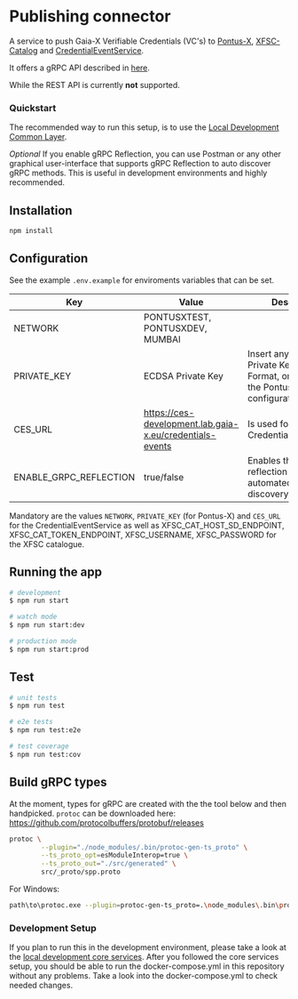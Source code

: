 # Publishing connector

A service to push Gaia-X Verifiable Credentials (VC's) to [Pontus-X](https://portal.euprogigant.io/search?sortOrder=desc&text=&sort=nft.created),
[XFSC-Catalog](https://gitlab.eclipse.org/eclipse/xfsc/cat/fc-service) and 
[CredentialEventService](https://gitlab.com/gaia-x/lab/credentials-events-service/-/tree/main?ref_type=heads).

It offers a gRPC API described in [here](./src/_proto/spp_v2.proto).

While the REST API is currently __not__ supported.

### Quickstart

The recommended way to run this setup, is to use the [Local Development Common Layer](https://gitlab.euprogigant.kube.a1.digital/sebastian.waldbauer/local-development-core-services).

*Optional* If you enable gRPC Reflection, you can use Postman or any other graphical user-interface that supports gRPC Reflection to auto discover gRPC methods. This is useful in development environments and highly recommended.

## Installation

```bash
npm install
```

## Configuration

See the example `.env.example` for enviroments variables that can be set.

|Key|Value|Description|
|---|---|---|
|NETWORK|PONTUSXTEST, PONTUSXDEV, MUMBAI||
|PRIVATE_KEY|ECDSA Private Key|Insert any ECDSA Private Key in DER Format, only used for the Pontus-X Network configuration|
|CES_URL|<https://ces-development.lab.gaia-x.eu/credentials-events>|Is used for the CredentialEventService|
|ENABLE_GRPC_REFLECTION|true/false|Enables the gRPC reflection for automated rpc discovery|

Mandatory are the values `NETWORK`, `PRIVATE_KEY` (for Pontus-X) and `CES_URL` for the CredentialEventService as well as
XFSC_CAT_HOST_SD_ENDPOINT, XFSC_CAT_TOKEN_ENDPOINT, XFSC_USERNAME, XFSC_PASSWORD for the XFSC catalogue.

## Running the app

```bash
# development
$ npm run start

# watch mode
$ npm run start:dev

# production mode
$ npm run start:prod
```

## Test

```bash
# unit tests
$ npm run test

# e2e tests
$ npm run test:e2e

# test coverage
$ npm run test:cov
```

## Build gRPC types

At the moment, types for gRPC are created with the the tool below and then handpicked. `protoc` can be downloaded here: <https://github.com/protocolbuffers/protobuf/releases>

```bash
protoc \
        --plugin="./node_modules/.bin/protoc-gen-ts_proto" \
        --ts_proto_opt=esModuleInterop=true \
        --ts_proto_out="./src/generated" \
        src/_proto/spp.proto
```

For Windows:

```bash
path\to\protoc.exe --plugin=protoc-gen-ts_proto=.\node_modules\.bin\protoc-gen-ts_proto.cmd --ts_proto_opt=esModuleInterop=true --ts_proto_out="./src/generated" src/_proto/spp.proto
```

### Development Setup

If you plan to run this in the development environment, please take a look at the [local development core services](https://gitlab.euprogigant.kube.a1.digital/sebastian.waldbauer/local-development-core-services). After you followed the core services setup, you should be able to run the docker-compose.yml in this repository without any problems. Take a look into the docker-compose.yml to check needed changes.
